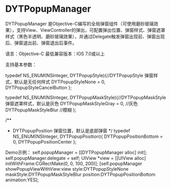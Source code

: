# DYTPopupManager
DYTPopupManager 是Objective-C编写的全局弹窗组件（可使用磨砂玻璃效果），支持View、ViewController的弹出，可配置弹出位置、弹窗样式、弹窗遮罩样式（黑色半透明、磨砂玻璃效果），并通过Delegate触发弹窗出现前、弹窗出现后、弹窗退出前、弹窗退出后事件。

语言：Objective-C
最低兼容版本：IOS 7.0或以上

支持基本参数：

typedef NS_ENUM(NSInteger, DYTPopupStyle){//DYTPopupStyle 弹窗样式，默认是无任何样式
    DYTPopupStyleNone = 0,
    DYTPopupStyleCancelButton
};

typedef NS_ENUM(NSInteger, DYTPopupMaskStyle){//DYTPopupMaskStyle 弹窗遮罩样式，默认是灰色
    DYTPopupMaskStyleGray = 0, //灰色
    DYTPopupMaskStyleBlur //模糊
};

/**
 * DYTPopupPosition 弹窗位置，默认是底部弹窗
 */
typedef NS_ENUM(NSInteger, DYTPopupPosition){
    DYTPopupPositionBottom = 0,
    DYTPopupPositionCenter
};

Demo示例：
self.popupManager = [[DYTPopupManager alloc] init];
self.popupManager.delegate = self;
UIView *view = [[UIView alloc] initWithFrame:CGRectMake(0, 0, 100, 200)];
[self.popupManager showPopupViewWithView:view style:DYTPopupStyleNone maskStyle:DYTPopupMaskStyleBlur position:DYTPopupPositionBottom animation:YES];


